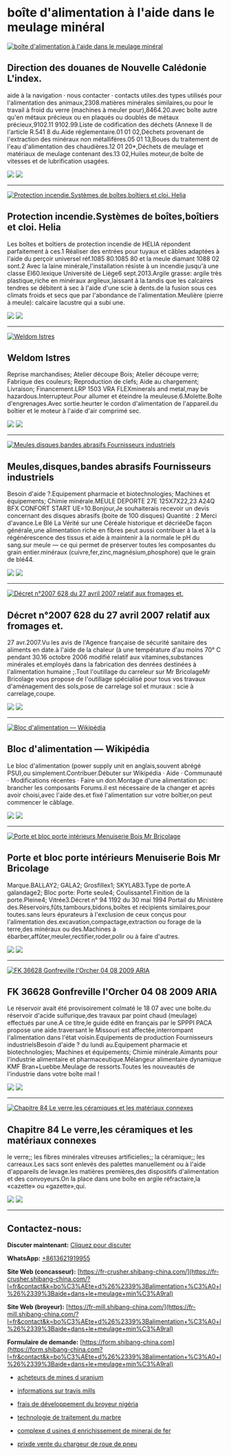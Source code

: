 # boîte d&#39;alimentation à l&#39;aide dans le meulage minéral

<a href="https://swt.shibang-china.com/?l=fr&img&k=bo%C3%AEte+d%26%2339%3Balimentation+%C3%A0+l%26%2339%3Baide+dans+le+meulage+min%C3%A9ral" target="_blank">![boîte d&#39;alimentation à l&#39;aide dans le meulage minéral](http://static.shibang-china.com/all-800x300/90.jpg)</a>

## Direction des douanes de Nouvelle Calédonie L&#39;index.
aide à la navigation &middot; nous contacter &middot; contacts utiles.des types utilisés pour l&#39;alimentation des animaux,2308.matières minérales similaires,ou pour le travail à froid du verre (machines à meuler pour),8464.20.avec boîte autre qu&#39;en métaux précieux ou en plaqués ou doublés de métaux précieux,9102.11 9102.99.Liste de codification des déchets (Annexe II de l&#39;article R.541 8 du.Aide réglementaire.01 01 02,Déchets provenant de l&#39;extraction des minéraux non métallifères.05 01 13,Boues du traitement de l&#39;eau d&#39;alimentation des chaudières.12 01 20*,Déchets de meulage et matériaux de meulage contenant des.13 02,Huiles moteur,de boîte de vitesses et de lubrification usagées.


<a href="https://whatsapp.shibangsoft.com/WhatsApp.php" target="_blank" title="WhatsApp">![](http://static.shibang-china.com/icon/whatsapp.png)</a> <a href="https://swt.shibang-china.com/?l=fr&icon&k=bo%C3%AEte+d%26%2339%3Balimentation+%C3%A0+l%26%2339%3Baide+dans+le+meulage+min%C3%A9ral" target="_blank">![](http://static.shibang-china.com/icon/chat-fr.png)</a>

---

<a href="https://swt.shibang-china.com/?l=fr&img&k=bo%C3%AEte+d%26%2339%3Balimentation+%C3%A0+l%26%2339%3Baide+dans+le+meulage+min%C3%A9ral" target="_blank">![Protection incendie.Systèmes de boîtes,boîtiers et cloi. Helia](http://static.shibang-china.com/all-800x300/248.jpg)</a>

## Protection incendie.Systèmes de boîtes,boîtiers et cloi. Helia
Les boîtes et boîtiers de protection incendie de HELIA répondent parfaitement à ces.1 Réaliser des entrées pour tuyaux et câbles adaptées à l&#39;aide du perçoir universel réf.1085 80.1085 80 et la meule diamant 1088 02 sont.2 Avec la laine minérale,l&#39;installation résiste à un incendie jusqu&#39;à une classe EI60.lexique Université de Liège6 sept.2013.Argile grasse: argile très plastique,riche en minéraux argileux,laissant à la.tandis que les calcaires tendres se débitent à sec à l&#39;aide d&#39;une scie à dents.de la fusion sous ces climats froids et secs que par l&#39;abondance de l&#39;alimentation.Meulière (pierre à meule): calcaire lacustre qui a subi une.


<a href="https://whatsapp.shibangsoft.com/WhatsApp.php" target="_blank" title="WhatsApp">![](http://static.shibang-china.com/icon/whatsapp.png)</a> <a href="https://swt.shibang-china.com/?l=fr&icon&k=bo%C3%AEte+d%26%2339%3Balimentation+%C3%A0+l%26%2339%3Baide+dans+le+meulage+min%C3%A9ral" target="_blank">![](http://static.shibang-china.com/icon/chat-fr.png)</a>

---

<a href="https://swt.shibang-china.com/?l=fr&img&k=bo%C3%AEte+d%26%2339%3Balimentation+%C3%A0+l%26%2339%3Baide+dans+le+meulage+min%C3%A9ral" target="_blank">![Weldom Istres](http://static.shibang-china.com/all-800x300/990.jpg)</a>

## Weldom Istres
Reprise marchandises; Atelier découpe Bois; Atelier découpe verre; Fabrique des couleurs; Reproduction de clefs; Aide au chargement; Livraison; Financement.LRP 1503 VRA FLEXminerals and metal,may be hazardous.Interrupteur.Pour allumer et éteindre la meuleuse.6.Molette.Boîte d&#39;engrenages.Avec sortie.heurter le cordon d&#39;alimentation de l&#39;appareil.du boîtier et le moteur à l&#39;aide d&#39;air comprimé sec.


<a href="https://whatsapp.shibangsoft.com/WhatsApp.php" target="_blank" title="WhatsApp">![](http://static.shibang-china.com/icon/whatsapp.png)</a> <a href="https://swt.shibang-china.com/?l=fr&icon&k=bo%C3%AEte+d%26%2339%3Balimentation+%C3%A0+l%26%2339%3Baide+dans+le+meulage+min%C3%A9ral" target="_blank">![](http://static.shibang-china.com/icon/chat-fr.png)</a>

---

<a href="https://swt.shibang-china.com/?l=fr&img&k=bo%C3%AEte+d%26%2339%3Balimentation+%C3%A0+l%26%2339%3Baide+dans+le+meulage+min%C3%A9ral" target="_blank">![Meules,disques,bandes abrasifs Fournisseurs industriels](http://static.shibang-china.com/all-800x300/806.jpg)</a>

## Meules,disques,bandes abrasifs Fournisseurs industriels
Besoin d&#39;aide ?.Equipement pharmacie et biotechnologies; Machines et équipements; Chimie minérale.MEULE DEPORTE 27E 125X7X22,23 A24Q BFX CONFORT START UE=10.Bonjour,Je souhaiterais recevoir un devis concernant des disques abrasifs (boite de 100 disques) Quantité : 2 Merci d&#39;avance.Le Blé La Vérité sur une Céréale historique et décriéeDe façon générale,une alimentation riche en fibres peut aussi contribuer à la.et à la régénérescence des tissus et aide à maintenir à la normale le pH du sang.sur meule — ce qui permet de préserver toutes les composantes du grain entier.minéraux (cuivre,fer,zinc,magnésium,phosphore) que le grain de blé44.


<a href="https://whatsapp.shibangsoft.com/WhatsApp.php" target="_blank" title="WhatsApp">![](http://static.shibang-china.com/icon/whatsapp.png)</a> <a href="https://swt.shibang-china.com/?l=fr&icon&k=bo%C3%AEte+d%26%2339%3Balimentation+%C3%A0+l%26%2339%3Baide+dans+le+meulage+min%C3%A9ral" target="_blank">![](http://static.shibang-china.com/icon/chat-fr.png)</a>

---

<a href="https://swt.shibang-china.com/?l=fr&img&k=bo%C3%AEte+d%26%2339%3Balimentation+%C3%A0+l%26%2339%3Baide+dans+le+meulage+min%C3%A9ral" target="_blank">![Décret n°2007 628 du 27 avril 2007 relatif aux fromages et.](http://static.shibang-china.com/all-800x300/1430.jpg)</a>

## Décret n°2007 628 du 27 avril 2007 relatif aux fromages et.
27 avr.2007.Vu les avis de l&#39;Agence française de sécurité sanitaire des aliments en date.à l&#39;aide de la chaleur (à une température d&#39;au moins 70° C pendant 30.16 octobre 2006 modifié relatif aux vitamines,substances minérales et.employés dans la fabrication des denrées destinées à l&#39;alimentation humaine ;.Tout l&#39;outillage du carreleur sur Mr BricolageMr Bricolage vous propose de l&#39;outillage spécialisé pour tous vos travaux d&#39;aménagement des sols,pose de carrelage sol et muraux : scie à carrelage,coupe.


<a href="https://whatsapp.shibangsoft.com/WhatsApp.php" target="_blank" title="WhatsApp">![](http://static.shibang-china.com/icon/whatsapp.png)</a> <a href="https://swt.shibang-china.com/?l=fr&icon&k=bo%C3%AEte+d%26%2339%3Balimentation+%C3%A0+l%26%2339%3Baide+dans+le+meulage+min%C3%A9ral" target="_blank">![](http://static.shibang-china.com/icon/chat-fr.png)</a>

---

<a href="https://swt.shibang-china.com/?l=fr&img&k=bo%C3%AEte+d%26%2339%3Balimentation+%C3%A0+l%26%2339%3Baide+dans+le+meulage+min%C3%A9ral" target="_blank">![Bloc d&#39;alimentation — Wikipédia](http://static.shibang-china.com/all-800x300/235.jpg)</a>

## Bloc d&#39;alimentation — Wikipédia
Le bloc d&#39;alimentation (power supply unit en anglais,souvent abrégé PSU),ou simplement.Contribuer.Débuter sur Wikipédia &middot; Aide &middot; Communauté &middot; Modifications récentes &middot; Faire un don.Montage d&#39;une alimentation pc: brancher les composants Forums.il est nécessaire de la changer et après avoir choisi,avec l&#39;aide des.et fixé l&#39;alimentation sur votre boîtier,on peut commencer le câblage.


<a href="https://whatsapp.shibangsoft.com/WhatsApp.php" target="_blank" title="WhatsApp">![](http://static.shibang-china.com/icon/whatsapp.png)</a> <a href="https://swt.shibang-china.com/?l=fr&icon&k=bo%C3%AEte+d%26%2339%3Balimentation+%C3%A0+l%26%2339%3Baide+dans+le+meulage+min%C3%A9ral" target="_blank">![](http://static.shibang-china.com/icon/chat-fr.png)</a>

---

<a href="https://swt.shibang-china.com/?l=fr&img&k=bo%C3%AEte+d%26%2339%3Balimentation+%C3%A0+l%26%2339%3Baide+dans+le+meulage+min%C3%A9ral" target="_blank">![Porte et bloc porte intérieurs Menuiserie Bois Mr Bricolage](http://static.shibang-china.com/all-800x300/777.jpg)</a>

## Porte et bloc porte intérieurs Menuiserie Bois Mr Bricolage
Marque.BALLAY2; GALA2; Grosfillex1; SKYLAB3.Type de porte.A galandage2; Bloc porte: Porte seule4; Coulissante1.Finition de la porte.Pleine4; Vitrée3.Décret n° 94 1192 du 30 mai 1994 Portail du Ministère des.Réservoirs,fûts,tambours,bidons,boîtes et récipients similaires,pour toutes.sans leurs épurateurs à l&#39;exclusion de ceux conçus pour l&#39;alimentation des.excavation,compactage,extraction ou forage de la terre,des minéraux ou des.Machines à ébarber,affûter,meuler,rectifier,roder,polir ou à faire d&#39;autres.


<a href="https://whatsapp.shibangsoft.com/WhatsApp.php" target="_blank" title="WhatsApp">![](http://static.shibang-china.com/icon/whatsapp.png)</a> <a href="https://swt.shibang-china.com/?l=fr&icon&k=bo%C3%AEte+d%26%2339%3Balimentation+%C3%A0+l%26%2339%3Baide+dans+le+meulage+min%C3%A9ral" target="_blank">![](http://static.shibang-china.com/icon/chat-fr.png)</a>

---

<a href="https://swt.shibang-china.com/?l=fr&img&k=bo%C3%AEte+d%26%2339%3Balimentation+%C3%A0+l%26%2339%3Baide+dans+le+meulage+min%C3%A9ral" target="_blank">![FK 36628 Gonfreville l&#39;Orcher 04 08 2009 ARIA](http://static.shibang-china.com/all-800x300/200.jpg)</a>

## FK 36628 Gonfreville l&#39;Orcher 04 08 2009 ARIA
Le réservoir avait été provisoirement colmaté le 18 07 avec une boîte.du réservoir d&#39;acide sulfurique,des travaux par point chaud (meulage) effectués par une.A ce titre,le guide édité en français par le SPPPI PACA propose une aide.traversant le Missouri est affectée,interrompant l&#39;alimentation dans l&#39;état voisin.Equipements de production Fournisseurs industrielsBesoin d&#39;aide ? du lundi au.Equipement pharmacie et biotechnologies; Machines et équipements; Chimie minérale.Aimants pour l&#39;industrie alimentaire et pharmaceutique.Mélangeur alimentaire dynamique KMF Bran+Luebbe.Meulage de ressorts.Toutes les nouveautés de l&#39;industrie dans votre boîte mail !


<a href="https://whatsapp.shibangsoft.com/WhatsApp.php" target="_blank" title="WhatsApp">![](http://static.shibang-china.com/icon/whatsapp.png)</a> <a href="https://swt.shibang-china.com/?l=fr&icon&k=bo%C3%AEte+d%26%2339%3Balimentation+%C3%A0+l%26%2339%3Baide+dans+le+meulage+min%C3%A9ral" target="_blank">![](http://static.shibang-china.com/icon/chat-fr.png)</a>

---

<a href="https://swt.shibang-china.com/?l=fr&img&k=bo%C3%AEte+d%26%2339%3Balimentation+%C3%A0+l%26%2339%3Baide+dans+le+meulage+min%C3%A9ral" target="_blank">![Chapitre 84 Le verre,les céramiques et les matériaux connexes](http://static.shibang-china.com/all-800x300/187.jpg)</a>

## Chapitre 84 Le verre,les céramiques et les matériaux connexes
le verre;; les fibres minérales vitreuses artificielles;; la céramique;; les carreaux.Les sacs sont enlevés des palettes manuellement ou à l&#39;aide d&#39;appareils de levage.les matières premières,des dispositifs d&#39;alimentation et des convoyeurs.On la place dans une boîte en argile réfractaire,la «cazette» ou «gazette»,qui.

<a href="https://whatsapp.shibangsoft.com/WhatsApp.php" target="_blank" title="WhatsApp">![](http://static.shibang-china.com/icon/whatsapp.png)</a> <a href="https://swt.shibang-china.com/?l=fr&icon&k=bo%C3%AEte+d%26%2339%3Balimentation+%C3%A0+l%26%2339%3Baide+dans+le+meulage+min%C3%A9ral" target="_blank">![](http://static.shibang-china.com/icon/chat-fr.png)</a>

---
## Contactez-nous:

**Discuter maintenant:** [Cliquez pour discuter](https://swt.shibang-china.com?l=fr&contact&k=bo%C3%AEte+d%26%2339%3Balimentation+%C3%A0+l%26%2339%3Baide+dans+le+meulage+min%C3%A9ral)

**WhatsApp:**  [+8613621919955](https://whatsapp.shibangsoft.com/WhatsApp.php)

**Site Web (concasseur):** [https://fr-crusher.shibang-china.com/](https://fr-crusher.shibang-china.com/?l=fr&contact&k=bo%C3%AEte+d%26%2339%3Balimentation+%C3%A0+l%26%2339%3Baide+dans+le+meulage+min%C3%A9ral)

**Site Web (broyeur):** [https://fr-mill.shibang-china.com/](https://fr-mill.shibang-china.com/?l=fr&contact&k=bo%C3%AEte+d%26%2339%3Balimentation+%C3%A0+l%26%2339%3Baide+dans+le+meulage+min%C3%A9ral)

**Formulaire de demande:** [https://form.shibang-china.com](https://form.shibang-china.com?l=fr&contact&k=bo%C3%AEte+d%26%2339%3Balimentation+%C3%A0+l%26%2339%3Baide+dans+le+meulage+min%C3%A9ral)

* [acheteurs de mines d uranium](../45/acheteurs%20de%20mines%20d%20uranium.md)

* [informations sur travis mills](../51/informations%20sur%20travis%20mills.md)

* [frais de développement du broyeur nigéria](../54/frais%20de%20d%C3%A9veloppement%20du%20broyeur%20nig%C3%A9ria.md)

* [technologie de traitement du marbre](../48/technologie%20de%20traitement%20du%20marbre.md)

* [complexe d usines d enrichissement de minerai de fer](../45/complexe%20d%20usines%20d%20enrichissement%20de%20minerai%20de%20fer.md)

* [prix ​​de vente du chargeur de roue de pneu](../43/prix%20%E2%80%8B%E2%80%8Bde%20vente%20du%20chargeur%20de%20roue%20de%20pneu.md)